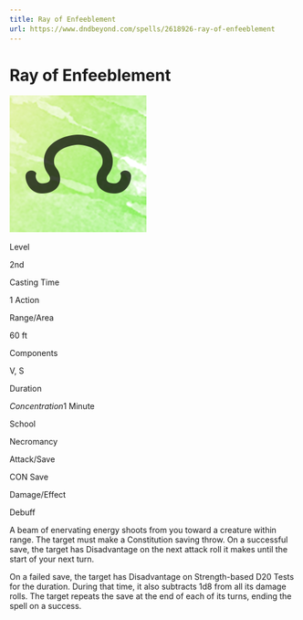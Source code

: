```yaml
---
title: Ray of Enfeeblement
url: https://www.dndbeyond.com/spells/2618926-ray-of-enfeeblement
---
```


# Ray of Enfeeblement

![Ray of Enfeeblement](ray-of-enfeeblement.png)

Level

2nd

Casting Time

1 Action

Range/Area

60 ft

Components

V, S

Duration

*Concentration*1 Minute

School

Necromancy

Attack/Save

CON Save

Damage/Effect

Debuff

A beam of enervating energy shoots from you toward a creature within range. The target must make a Constitution saving throw. On a successful save, the target has Disadvantage on the next attack roll it makes until the start of your next turn.

On a failed save, the target has Disadvantage on Strength-based D20 Tests for the duration. During that time, it also subtracts 1d8 from all its damage rolls. The target repeats the save at the end of each of its turns, ending the spell on a success.
